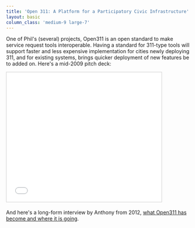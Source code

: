 ```yaml
---
title: 'Open 311: A Platform for a Participatory Civic Infrastructure'
layout: basic
column_class: 'medium-9 large-7'
---
```


One of Phil's (several) projects, Open311 is an open standard to make service request tools interoperable. Having a standard for 311-type tools will support faster and less expensive implementation for cities newly deploying 311, and for existing systems, brings quicker deployment of new features be to added on. Here's a mid-2009 pitch deck:

<iframe src="//www.slideshare.net/slideshow/embed_code/1969088" width="425" height="355" frameborder="0" marginwidth="0" marginheight="0" scrolling="no" style="border:1px solid #CCC; border-width:1px; margin-bottom:5px; max-width: 100%;" allowfullscreen> </iframe>
  
And here's a long-form interview by Anthony from 2012, <a href="http://blog.openplans.org/2012/02/open-candid-phil-ashlock-on-open311/">what Open311 has become and where it is going</a>.